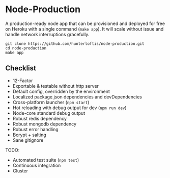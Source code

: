 # Node-Production

A production-ready node app that can be provisioned and deployed
for free on Heroku with a single command (`make app`).
It will scale without issue and handle network interruptions gracefully.

```
git clone https://github.com/hunterloftis/node-production.git
cd node-production
make app
```

## Checklist

- 12-Factor
- Exportable & testable without http server
- Default config, overridden by the environment
- Localized package.json dependencies and devDependencies
- Cross-platform launcher (`npm start`)
- Hot reloading with debug output for dev (`npm run dev`)
- Node-core standard debug output
- Robust redis dependency
- Robust mongodb dependency
- Robust error handling
- Bcrypt + salting
- Sane gitignore

TODO:

- Automated test suite (`npm test`)
- Continuous integration
- Cluster

